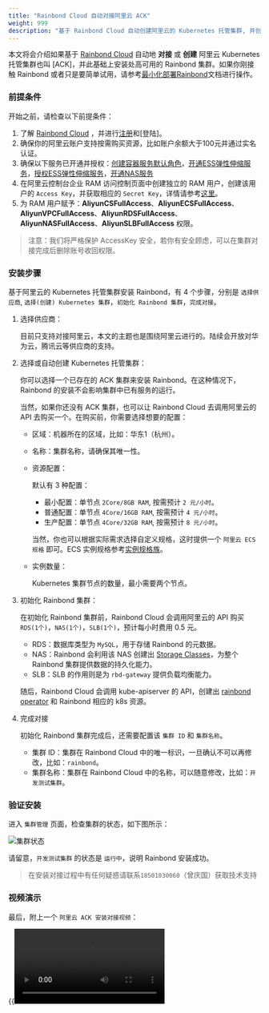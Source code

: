 ```yaml
---
title: "Rainbond Cloud 自动对接阿里云 ACK"
weight: 999
description: "基于 Rainbond Cloud 自动创建阿里云的 Kubernetes 托管集群, 并创建 Rainbond 集群"
---
```


本文将会介绍如果基于 [Rainbond Cloud](../../../quick-start/rainbond-cloud/) 自动地 **对接** 或 **创建** 阿里云 Kubernetes 托管集群也叫 [ACK]，并此基础上安装处高可用的 Rainbond 集群。如果你刚接触 Rainbond 或者只是要简单试用，请参考[最小化部署Rainbond](./minimal_install/)文档进行操作。

### 前提条件

开始之前，请检查以下前提条件：

1. 了解 [Rainbond Cloud](../../../quick-start/rainbond-cloud/) ，并进行[注册](https://cloud.goodrain.com/enterprise-server/registered)和[登陆]。
1. 确保你的阿里云账户支持按需购买资源，比如账户余额大于100元并通过实名认证。
1. 确保以下服务已开通并授权：[创建容器服务默认角色](https://ram.console.aliyun.com/#/role/authorize?request=%7B%22ReturnUrl%22:%22https://cs.console.aliyun.com/%22,%22Service%22:%22CS%22,%22Requests%22:%7B%22request1%22:%7B%22RoleName%22:%22AliyunCSManagedLogRole%22,%22TemplateId%22:%22AliyunCSManagedLogRole%22%7D,%22request2%22:%7B%22RoleName%22:%22AliyunCSManagedCmsRole%22,%22TemplateId%22:%22AliyunCSManagedCmsRole%22%7D,%22request3%22:%7B%22RoleName%22:%22AliyunCSManagedCsiRole%22,%22TemplateId%22:%22AliyunCSManagedCsiRole%22%7D,%22request4%22:%7B%22RoleName%22:%22AliyunCSManagedVKRole%22,%22TemplateId%22:%22AliyunCSManagedVKRole%22%7D,%22request5%22:%7B%22RoleName%22:%22AliyunCSClusterRole%22,%22TemplateId%22:%22Cluster%22%7D,%22request6%22:%7B%22RoleName%22:%22AliyunCSServerlessKubernetesRole%22,%22TemplateId%22:%22ServerlessKubernetes%22%7D,%22request7%22:%7B%22RoleName%22:%22AliyunCSKubernetesAuditRole%22,%22TemplateId%22:%22KubernetesAudit%22%7D,%22request8%22:%7B%22RoleName%22:%22AliyunCSManagedNetworkRole%22,%22TemplateId%22:%22AliyunCSManagedNetworkRole%22%7D,%22request9%22:%7B%22RoleName%22:%22AliyunCSDefaultRole%22,%22TemplateId%22:%22Default%22%7D,%22request10%22:%7B%22RoleName%22:%22AliyunCSManagedKubernetesRole%22,%22TemplateId%22:%22ManagedKubernetes%22%7D,%22request11%22:%7B%22RoleName%22:%22AliyunCSManagedArmsRole%22,%22TemplateId%22:%22AliyunCSManagedArmsRole%22%7D%7D%7D)，[开通ESS弹性伸缩服务](https://ram.console.aliyun.com/#/role/authorize?request=%7B%22Requests%22:%20%7B%22request1%22:%20%7B%22RoleName%22:%20%22AliyunESSDefaultRole%22,%20%22TemplateId%22:%20%22DefaultRole%22%7D%7D,%20%22ReturnUrl%22:%20%22https:%2F%2Fessnew.console.aliyun.com%2F%22,%20%22Service%22:%20%22ESS%22%7D)，[授权ESS弹性伸缩服务](https://ram.console.aliyun.com/#/role/authorize?request=%7B%22Requests%22:%20%7B%22request1%22:%20%7B%22RoleName%22:%20%22AliyunESSDefaultRole%22,%20%22TemplateId%22:%20%22DefaultRole%22%7D%7D,%20%22ReturnUrl%22:%20%22https:%2F%2Fessnew.console.aliyun.com%2F%22,%20%22Service%22:%20%22ESS%22%7D)，[开通NAS服务](https://common-buy.aliyun.com/?commodityCode=naspost)
1. 在阿里云控制台企业 RAM 访问控制页面中创建独立的 RAM 用户，创建该用户的 `Access Key`，并获取相应的 `Secret Key`，详情请参考[这里](https://help.aliyun.com/document_detail/43640.html)。
1. 为 RAM 用户赋予：**AliyunCSFullAccess**、**AliyunECSFullAccess**、**AliyunVPCFullAccess**、**AliyunRDSFullAccess**、**AliyunNASFullAccess**、**AliyunSLBFullAccess** 权限。

> 注意：我们将严格保护 AccessKey 安全，若你有安全顾虑，可以在集群对接完成后删除账号收回权限。

### 安装步骤

基于阿里云的 Kubernetes 托管集群安装 Rainbond，有 4 个步骤，分别是 `选择供应商`, `选择(创建) Kubernetes 集群`，`初始化 Rainbond 集群`，`完成对接`。

1. 选择供应商：

    目前只支持对接阿里云，本文的主题也是围绕阿里云进行的。陆续会开放对华为云，腾讯云等供应商的支持。

1. 选择或自动创建 Kubernetes 托管集群：

    你可以选择一个已存在的 ACK 集群来安装 Rainbond。在这种情况下，Rainbond 的安装不会影响集群中已有服务的运行。

    当然，如果你还没有 ACK 集群，也可以让 Rainbond Cloud 去调用阿里云的 API 去购买一个。在购买前，你需要选择想要的配置：

    - 区域：机器所在的区域，比如：华东1（杭州）。
    - 名称：集群名称，请确保其唯一性。
    - 资源配置：

        默认有 3 种配置：
        - 最小配置：单节点 `2Core/8GB RAM`, 按需预计 `2 元/小时`。
        - 普通配置：单节点 `4Core/16GB RAM`, 按需预计 `4 元/小时`。
        - 生产配置：单节点 `4Core/32GB RAM`, 按需预计 `8 元/小时`。

        当然，你也可以根据实际需求选择自定义规格，这时提供一个 `阿里云 ECS 规格` 即可。ECS 实例规格参考[实例规格族](https://help.aliyun.com/document_detail/25378.html?spm=a2c4g.11186623.2.143.88676f0fNQG23P#section-e9r-xkf-z15)。

    - 实例数量：

        Kubernetes 集群节点的数量，最小需要两个节点。


1. 初始化 Rainbond 集群：

    在初始化 Rainbond 集群前，Rainbond Cloud 会调用阿里云的 API 购买 `RDS(1个)`，`NAS(1个)`，`SLB(1个)`，预计每小时费用 0.5 元。

    - RDS：数据库类型为 `MySQL`，用于存储 Rainbond 的元数据。
    - NAS：Rainbond 会利用该 NAS 创建出 [Storage Classes](https://kubernetes.io/docs/concepts/storage/storage-classes/)，为整个 Rainbond 集群提供数据的持久化能力。
    - SLB：SLB 的作用则是为 `rbd-gateway` 提供负载均衡能力。

    随后，Rainbond Cloud 会调用 kube-apiserver 的 API，创建出 [rainbond operator](https://github.com/goodrain/rainbond-operator) 和 Rainbond 相应的 k8s 资源。

1. 完成对接

    初始化 Rainbond 集群完成后，还需要配置该 `集群 ID` 和 `集群名称`。

    - 集群 ID：集群在 Rainbond Cloud 中的唯一标识，一旦确认不可以再修改，比如：`rainbond`。
    - 集群名称：集群在 Rainbond Cloud 中的名称，可以随意修改，比如：`开发测试集群`。

### 验证安装

进入 `集群管理` 页面，检查集群的状态，如下图所示：

![集群状态](https://grstatic.oss-cn-shanghai.aliyuncs.com/docs/5.2/Rainbond%20Cloud%20%E8%87%AA%E5%8A%A8%E5%AF%B9%E6%8E%A5%E9%98%BF%E9%87%8C%E4%BA%91%20ACK/%E9%9B%86%E7%BE%A4%E7%8A%B6%E6%80%81.png)

请留意，`开发测试集群` 的状态是 `运行中`，说明 Rainbond 安装成功。

> 在安装对接过程中有任何疑惑请联系`18501030060`（曾庆国）获取技术支持

### 视频演示

最后，附上一个 `阿里云 ACK 安装对接视频`：

{{<video title="Rainbond Cloud对接阿里云ACK集群演示视频" src="https://grstatic.oss-cn-shanghai.aliyuncs.com/videos/rainbond-cloud-init-cluster.mp4">}}
